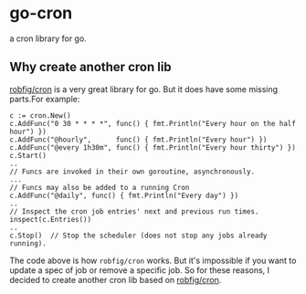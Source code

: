 # go-cron

a cron library for go.

## Why create another cron lib
<a href="https://github.com/robfig/cron">robfig/cron</a> is a very great library for go. But it does have some missing parts.For example:
```golang
c := cron.New()
c.AddFunc("0 30 * * * *", func() { fmt.Println("Every hour on the half hour") })
c.AddFunc("@hourly",      func() { fmt.Println("Every hour") })
c.AddFunc("@every 1h30m", func() { fmt.Println("Every hour thirty") })
c.Start()
..
// Funcs are invoked in their own goroutine, asynchronously.
...
// Funcs may also be added to a running Cron
c.AddFunc("@daily", func() { fmt.Println("Every day") })
..
// Inspect the cron job entries' next and previous run times.
inspect(c.Entries())
..
c.Stop()  // Stop the scheduler (does not stop any jobs already running).
```
The code above is how `robfig/cron` works. But it's impossible if you want to update a spec of job or remove a specific job. So for these reasons, I decided to create another cron lib based on <a href="https://github.com/robfig/cron">robfig/cron</a>.
